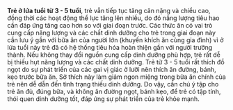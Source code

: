 **Trẻ ở lứa tuổi từ 3 - 5 tuổi**, trẻ vẫn tiếp tục tăng cân nặng và chiều cao, đồng thời các hoạt động thể lực tăng lên nhiều, do đó năng lượng tiêu hao cần đáp ứng tăng cao hơn so với giai đoạn trước. Các thức ăn có vai trò cung cấp năng lượng và các chất dinh dưỡng cho trẻ trong giai đoạn này cần lưu ý gần với bữa ăn của người lớn (khuyến khích ăn cùng gia đình) vì ở lứa tuổi này trẻ đã có hệ thống tiêu hóa hoàn thiện gần với người trưởng thành. Nếu không thay đổi nguồn cung cấp dinh dưỡng phù hợp, trẻ rất dễ bị thiếu hụt năng lượng và các chất dinh dưỡng. Trẻ từ 3 - 5 tuổi rất thích đồ ngọt do sự phát triển của các gai vị giác ở lưỡi nên thích ăn đường, bánh, kẹo trước bữa ăn. Sở thích này làm giảm ngon miệng trong bữa ăn chính của trẻ nên dễ dẫn đến tình trạng thiếu dinh dưỡng. Do vậy, cần chú ý tập cho trẻ ăn đủ, đúng bữa, và không ăn đường ngọt, bánh kẹo, để trẻ có tập tính, thói quen dinh dưỡng tốt, đáp ứng sự phát triển của trẻ khỏe mạnh.